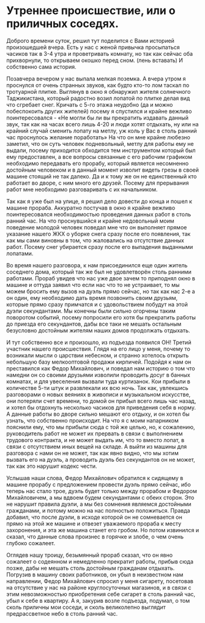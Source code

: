 # Утреннее происшествие, или о приличных соседях.

Доброго времени суток, решил тут поделится с Вами историей произошедшей вчера.
Есть у нас с женой привычка просыпаться часиков так в 3-4 утра и проветривать комнату, но так как сейчас оба прихворнули, то открываем окошко перед сном. (лень вставать) И собственно сама история.

Позавчера вечером у нас выпала мелкая поземка. А вчера утром я проснулся от очень странных звуков, как будто кто-то лом таскал по тротуарной плитке. Выглянув в окно я обнаружил жителя солнечного Таджикистана, который радостно возил лопатой по плитке делая вид что сгребает снег. Кричать с 5-го этажа неудобно (да и можно побеспокоить других жителей) посему я спустился и крайне вежливо поинтересовался - «Не могли бы ли вы прекратить издавать данный звук, так как на часах всего лишь 4-20 и люди хотят отдыхать, ну или на крайний случай сменить лопату на метлу, уж коль у Вас в столь ранний час проснулось желание поработать» На что он мне крайне любезно заметил, что он суть человек подневольный, метлу для работы ему не выдали, посему приходится обходится тем инструментом который был ему предоставлен, а все вопросы связанные с его рабочим графиком необходимо передавать его прорабу, который является несомненно достойным человеком и в данный момент изволит видеть грезы в своей машине стоящий не так далеко. Да и к тому же он не единственный кто работает во дворе, с ним много его друзей. Посему для прерывания работ мне необходимо разговаривать с их начальником.

Так как я уже был на улице, я решил дело довести до конца и пошел к машине прораба. Аккуратно постучав в окно я крайне вежливо поинтересовался необходимостью проведения данных работ в столь ранний час. На что проснувшийся и крайне недовольный моим поведение молодой человек поведал мне что он выполняет прямое указание нашего ЖКХ о уборке снега сразу после его появления, так как мы сами виновны в том, что жаловались на отсутствие данных работ. Посему снег убирается сразу после его выпадения выданными лопатами.

Во время нашего разговора, к нам присоединился еще один житель соседнего дома, который так же был не удовлетворён столь ранними работами. Прораб увидев что нас уже двое зачем то приподнял окно в машине и оттуда заявил что если нас что то не устраивает, то мы можем бросить ему вызов на дуэль прямо сейчас, но так как нас 2-е а он один, ему необходимо дать время позвонить своим друзьям, которые прямо сразу примчатся и с удовольствием побудут на этой дуэли секундантами. Мы конечны были сильно огорчены таким поворотом событий, посему попросили его хотя бы прекратить работы до приезда его секундантов, дабы все таки не мешать остальным безусловно достойным жителям наших домов продолжать отдыхать.

И тут собственно все и произошло, из подъезда появился ОН! Третий участник нашего происшествия. Глядя на его лицо у меня, почему то возникали мысли о царствии небесном, и странно хотелось открыть небольшую базу мелкооптовой продажи кирпичей. Подойдя к нам он преставился как Федор Михайлович, и поведал нам историю о том что намедни он со своими друзьями изволили проводить досуг в банных комнатах, и для увеселения вызвали туда куртизанок. Кои прибыли в количестве 5-ти штук и развлекали их всю ночь. Так как, увлекшись разговорами о новых веяниях в живописи и музыкальном искусстве, они потеряли счет времени, то домой он прибыл всего лишь час назад, и хотел бы отдохнуть несколько часиков для приведения себя в норму. А данные работы во дворе сильно мешают его отдыху, и он хотел бы узнать, что собственно происходит. На что я с моим напарником пояснили ему, что мы прибыли сюда с той же целью, но, к сожалению, руководитель работ не может их прервать в связи с выполнением трудового контракта, и не может выдать им, что то вместо лопат, в связи с отсутствием иных вещей на складе. А выйти из машины для разговора с нами он не может, так как явно видно, что мы хотим вызвать его на дуэль, а проводить дуэль без секундантов он не может, так как это нарушит кодекс чести.

Услышав наши слова, Федор Михайлович обратился к сидящему в машине прорабу с предложением провести дуэль прямо сейчас, ибо теперь нас стало трое, дуэль будет только между прорабом и Федором Михайловичем, а мы вдвоем будем секундантами с обеих сторон. Это не нарушит правила дуэли, а мы без сомнения являемся достойными гражданами, и потому можно на нас полностью положиться. Правда добавил, что после дуэли, в исходе которой он не сомневается он прямо на этой же машине и отвезет уважаемого прораба к месту захоронения, и эта же машина станет его гробом. Но потом извинился и сказал, что данные слова произнес в горячке и злобе, о чем очень глубоко сожалеет.

Оглядев нашу троицу, безымянный прораб сказал, что он явно сожалеет о содеянном и немедленно прекратит работы, прибыв сюда позже, дабы не мешать столь достойным гражданам отдыхать. Погрузив в машину своих работников, он убыл в неизвестном нам направлении, Федор Михайлович спросил у меня сигарету, посетовав на отсутствие у нас на районе круглосуточных магазинов, и в связи с этим невозможностью приобретения себе сигарет в столь ранний час, убыл к себе в квартиру. А я, закурив возле подъезда, подумал, о том сколь приличны мои соседи, и сколь великолепно выглядит предрассветное небо в столь ранний час.
